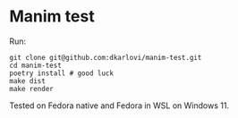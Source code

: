 # Manim test

Run:

```
git clone git@github.com:dkarlovi/manim-test.git
cd manim-test
poetry install # good luck
make dist
make render
```

Tested on Fedora native and Fedora in WSL on Windows 11.
